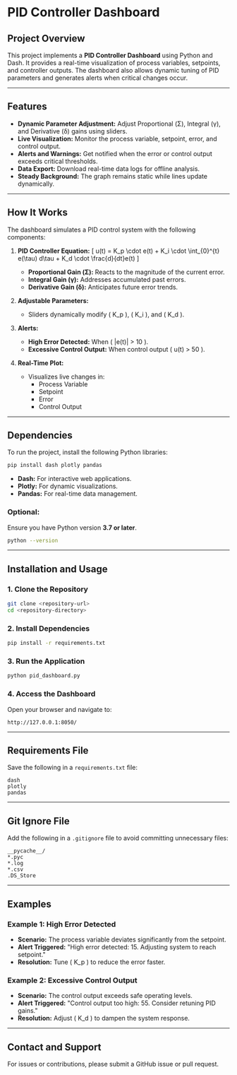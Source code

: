 # PID Controller Dashboard

## **Project Overview**
This project implements a **PID Controller Dashboard** using Python and Dash. It provides a real-time visualization of process variables, setpoints, and controller outputs. The dashboard also allows dynamic tuning of PID parameters and generates alerts when critical changes occur.

---

## **Features**
- **Dynamic Parameter Adjustment:** Adjust Proportional (Σ), Integral (γ), and Derivative (δ) gains using sliders.
- **Live Visualization:** Monitor the process variable, setpoint, error, and control output.
- **Alerts and Warnings:** Get notified when the error or control output exceeds critical thresholds.
- **Data Export:** Download real-time data logs for offline analysis.
- **Steady Background:** The graph remains static while lines update dynamically.

---

## **How It Works**
The dashboard simulates a PID control system with the following components:

1. **PID Controller Equation:**
   \[ u(t) = K_p \cdot e(t) + K_i \cdot \int_{0}^{t} e(\tau) d\tau + K_d \cdot \frac{d}{dt}e(t) \]
   - **Proportional Gain (Σ):** Reacts to the magnitude of the current error.
   - **Integral Gain (γ):** Addresses accumulated past errors.
   - **Derivative Gain (δ):** Anticipates future error trends.

2. **Adjustable Parameters:**
   - Sliders dynamically modify \( K_p \), \( K_i \), and \( K_d \).

3. **Alerts:**
   - **High Error Detected:** When \( |e(t)| > 10 \).
   - **Excessive Control Output:** When control output \( u(t) > 50 \).

4. **Real-Time Plot:**
   - Visualizes live changes in:
     - Process Variable
     - Setpoint
     - Error
     - Control Output

---

## **Dependencies**
To run the project, install the following Python libraries:

```bash
pip install dash plotly pandas
```

- **Dash:** For interactive web applications.
- **Plotly:** For dynamic visualizations.
- **Pandas:** For real-time data management.

### **Optional:**
Ensure you have Python version **3.7 or later**.

```bash
python --version
```

---

## **Installation and Usage**

### **1. Clone the Repository**
```bash
git clone <repository-url>
cd <repository-directory>
```

### **2. Install Dependencies**
```bash
pip install -r requirements.txt
```

### **3. Run the Application**
```bash
python pid_dashboard.py
```

### **4. Access the Dashboard**
Open your browser and navigate to:
```
http://127.0.0.1:8050/
```

---

## **Requirements File**

Save the following in a `requirements.txt` file:
```
dash
plotly
pandas
```

---

## **Git Ignore File**

Add the following in a `.gitignore` file to avoid committing unnecessary files:
```
__pycache__/
*.pyc
*.log
*.csv
.DS_Store
```

---

## **Examples**

### **Example 1: High Error Detected**
- **Scenario:** The process variable deviates significantly from the setpoint.
- **Alert Triggered:** "High error detected: 15. Adjusting system to reach setpoint."
- **Resolution:** Tune \( K_p \) to reduce the error faster.

### **Example 2: Excessive Control Output**
- **Scenario:** The control output exceeds safe operating levels.
- **Alert Triggered:** "Control output too high: 55. Consider retuning PID gains."
- **Resolution:** Adjust \( K_d \) to dampen the system response.

---

## **Contact and Support**
For issues or contributions, please submit a GitHub issue or pull request.

